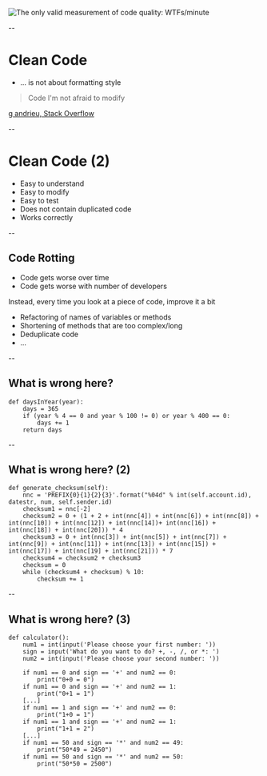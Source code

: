 ![The only valid measurement of code quality: WTFs/minute](resources/measuring_code_quality.jpg)

--

# Clean Code

* ... is not about formatting style

> Code I'm not afraid to modify

[g andrieu, Stack Overflow](https://stackoverflow.com/questions/954570/definition-of-clean-code)

--

# Clean Code (2)

* Easy to understand
* Easy to modify
* Easy to test
* Does not contain duplicated code
* Works correctly

--

## Code Rotting

* Code gets worse over time
* Code gets worse with number of developers <!-- .element: class="fragment" -->

Instead, every time you look at a piece of code, improve it a bit <!-- .element: class="fragment" -->

* Refactoring of names of variables or methods <!-- .element: class="fragment" -->
* Shortening of methods that are too complex/long <!-- .element: class="fragment" -->
* Deduplicate code <!-- .element: class="fragment" -->
* ... <!-- .element: class="fragment" -->

--

## What is wrong here?

    def daysInYear(year):
        days = 365
        if (year % 4 == 0 and year % 100 != 0) or year % 400 == 0:
            days += 1
        return days

--

## What is wrong here? (2)

	def generate_checksum(self):
        nnc = 'PREFIX{0}{1}{2}{3}'.format("%04d" % int(self.account.id), datestr, num, self.sender.id)
        checksum1 = nnc[-2]
        checksum2 = 0 + (1 + 2 + int(nnc[4]) + int(nnc[6]) + int(nnc[8]) + int(nnc[10]) + int(nnc[12]) + int(nnc[14])+ int(nnc[16]) + int(nnc[18]) + int(nnc[20])) * 4
        checksum3 = 0 + int(nnc[3]) + int(nnc[5]) + int(nnc[7]) + int(nnc[9]) + int(nnc[11]) + int(nnc[13]) + int(nnc[15]) + int(nnc[17]) + int(nnc[19] + int(nnc[21])) * 7
        checksum4 = checksum2 + checksum3
        checksum = 0
        while (checksum4 + checksum) % 10:
			checksum += 1

--

## What is wrong here? (3)

	def calculator():
		num1 = int(input('Please choose your first number: '))
		sign = input('What do you want to do? +, -, /, or *: ')
		num2 = int(input('Please choose your second number: '))

		if num1 == 0 and sign == '+' and num2 == 0:
			print("0+0 = 0")
		if num1 == 0 and sign == '+' and num2 == 1:
			print("0+1 = 1")
		[...]
		if num1 == 1 and sign == '+' and num2 == 0:
			print("1+0 = 1")
		if num1 == 1 and sign == '+' and num2 == 1:
            print("1+1 = 2")
		[...]
		if num1 == 50 and sign == '*' and num2 == 49:
			print("50*49 = 2450")
		if num1 == 50 and sign == '*' and num2 == 50:
            print("50*50 = 2500")
